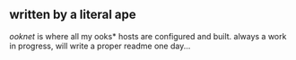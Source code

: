 ## written by a literal ape

_ooknet_ is where all my ooks* hosts are configured and built. always a work in
progress, will write a proper readme one day...
